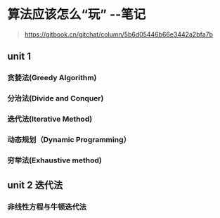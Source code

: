 # 算法应该怎么“玩” --笔记
> https://gitbook.cn/gitchat/column/5b6d05446b66e3442a2bfa7b

## unit 1

### 贪婪法(Greedy Algorithm)
### 分治法(Divide and Conquer)
### 迭代法(Iterative Method)
### 动态规划（Dynamic Programming）
### 穷举法(Exhaustive method)

## unit 2 迭代法

### 非线性方程与牛顿迭代法 